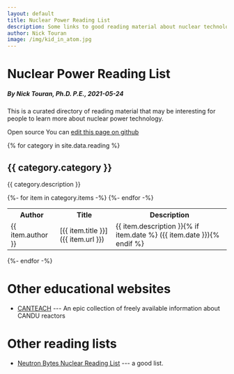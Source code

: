 ```yaml
---
layout: default
title: Nuclear Power Reading List
description: Some links to good reading material about nuclear technology
author: Nick Touran
image: /img/kid_in_atom.jpg
---
```

<div class="row">
<div class="col-md-12" markdown="1">

# Nuclear Power Reading List
##### By Nick Touran, Ph.D. P.E., 2021-05-24

This is a curated directory of reading material that may be interesting
for people to learn more about nuclear power technology.

<span class="label label-success">Open source</span> You can [edit this page on github]({{site.github_repo_url}}{{page.path}})

{% for category in site.data.reading %}

## {{ category.category }}

{{ category.description }}

<table class="table table-striped">
<tr><th class="col-md-2">Author</th><th class="col-md-4">Title</th><th class="col-md-6">Description</th></tr>
{%- for item in category.items -%}
<!-- tried using markdown table but no line wrap was killing me -->
<tr>
<td>{{ item.author }}</td>
<td markdown="1">
[{{ item.title }}]({{ item.url }})
</td>
<td markdown="1">
{{ item.description }}{% if item.date %} ({{ item.date }}){% endif %}
</td>
</tr>
{%- endfor -%}
</table>
{%- endfor -%}


# Other educational websites

* [CANTEACH](https://canteach.candu.org/) --- An epic collection of freely available
  information about CANDU reactors

# Other reading lists

* [Neutron Bytes Nuclear Reading List](https://neutronbytes.com/nuclear-reading-list/) ---
  a good list.

</div>
</div>
